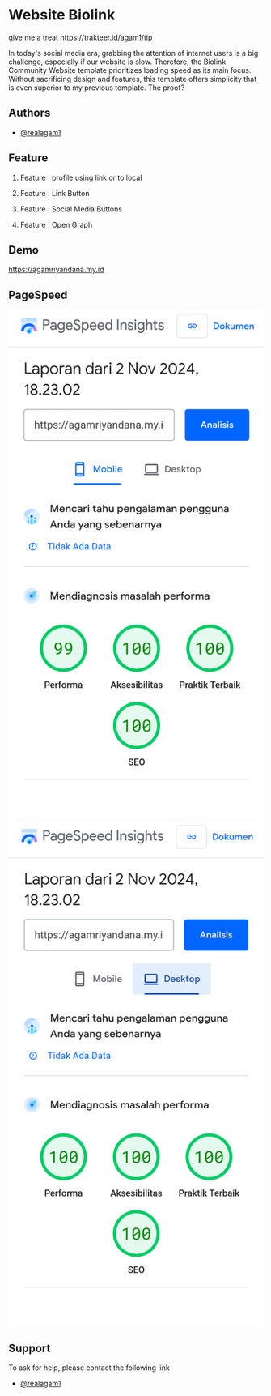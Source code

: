 
# Website Biolink
give me a treat
https://trakteer.id/agam1/tip

In today's social media era, grabbing the attention of internet users is a big challenge, especially if our website is slow. Therefore, the Biolink Community Website template prioritizes loading speed as its main focus. Without sacrificing design and features, this template offers simplicity that is even superior to my previous template. The proof?


## Authors

- [@realagam1](https://www.instagram.com/realagam1/)

## Feature
1. Feature : profile using link or to local 

2. Feature : Link Button

3. Feature  : Social Media Buttons

4. Feature  : Open Graph

## Demo

https://agamriyandana.my.id


## PageSpeed 
<img src="Screenshot_2024-11-02-18-23-47-053_com.android.chrome.png" />
<img src="Screenshot_2024-11-02-18-24-09-160_com.android.chrome.png" />


## Support
To ask for help, please contact the following link
- [@realagam1](https://www.instagram.com/realagam1/)
